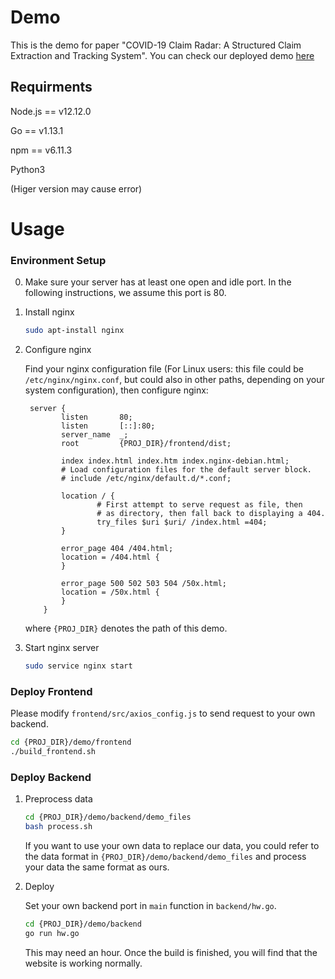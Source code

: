 # Demo

This is the demo for paper "COVID-19 Claim Radar: A Structured Claim Extraction and Tracking System". You can check our deployed demo [here](http://18.221.187.153/)



## Requirments

Node.js == v12.12.0

Go == v1.13.1

npm == v6.11.3

Python3

(Higer version may cause error)



# Usage

### Environment Setup

0. Make sure your server has at least one open and idle port. In the following instructions, we assume this port is 80.

1. Install nginx

   ```bash
   sudo apt-install nginx
   ```

2. Configure nginx

   Find your nginx configuration file (For Linux users: this file could be ``/etc/nginx/nginx.conf``, but could also in other paths, depending on your system configuration), then configure nginx:

   ```nginx
    server {
           listen       80;
           listen       [::]:80;
           server_name  _;
           root         {PROJ_DIR}/frontend/dist;
   
           index index.html index.htm index.nginx-debian.html;
           # Load configuration files for the default server block.
           # include /etc/nginx/default.d/*.conf;
   
           location / {
                   # First attempt to serve request as file, then
                   # as directory, then fall back to displaying a 404.
                   try_files $uri $uri/ /index.html =404;
           }
   
           error_page 404 /404.html;
           location = /404.html {
           }
   
           error_page 500 502 503 504 /50x.html;
           location = /50x.html {
           }
       }
   ```

   where ``{PROJ_DIR}`` denotes the path of this demo.

3. Start nginx server

   ```bash
   sudo service nginx start
   ```



### Deploy Frontend

Please modify ```frontend/src/axios_config.js``` to send request to your own backend.

```bash
cd {PROJ_DIR}/demo/frontend
./build_frontend.sh
```



### Deploy Backend

1. Preprocess data

   ```bash
   cd {PROJ_DIR}/demo/backend/demo_files
   bash process.sh
   ```

   If you want to use your own data to replace our data, you could refer to the data format in ``{PROJ_DIR}/demo/backend/demo_files`` and process your data the same format as ours.

2. Deploy

   Set your own backend port in ```main``` function in ```backend/hw.go```.

   ```bash
   cd {PROJ_DIR}/demo/backend
   go run hw.go
   ```

   This may need an hour. Once the build is finished, you will find that the website is working normally.

